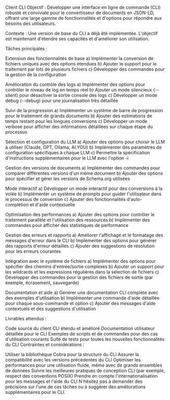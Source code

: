 Client CLI
Objectif : Développer une interface en ligne de commande (CLI) robuste et conviviale pour le convertisseur de documents en JSON-LD, offrant une large gamme de fonctionnalités et d'options pour répondre aux besoins des utilisateurs.

Contexte : Une version de base du CLI a déjà été implémentée. L'objectif est maintenant d'étendre ses capacités et d'améliorer son utilisation.

Tâches principales :

Extension des fonctionnalités de base a) Implémenter la conversion de fichiers uniques avec des options étendues b) Ajouter le support pour le traitement par lots de plusieurs fichiers c) Développer des commandes pour la gestion de la configuration

Amélioration du contrôle des logs a) Implémenter des options pour contrôler le niveau de log en temps réel b) Ajouter un mode silencieux (--silent) pour désactiver la sortie console des logs c) Développer un mode debug (--debug) pour une journalisation très détaillée

Suivi de la progression a) Implémenter un système de barre de progression pour le traitement de grands documents b) Ajouter des estimations de temps restant pour les longues conversions c) Développer un mode verbose pour afficher des informations détaillées sur chaque étape du processus

Sélection et configuration du LLM a) Ajouter des options pour choisir le LLM à utiliser (Claude, GPT, Ollama, AI.YOU) b) Implémenter des paramètres de configuration spécifiques à chaque LLM c) Permettre la spécification d'instructions supplémentaires pour le LLM avec l'option -i

Gestion des versions de documents a) Implémenter des commandes pour comparer différentes versions d'un même document b) Ajouter des options pour spécifier et gérer les versions de Schema.org utilisées

Mode interactif a) Développer un mode interactif pour des conversions à la volée b) Implémenter un système de prompts pour guider l'utilisateur dans le processus de conversion c) Ajouter des fonctionnalités d'auto-complétion et d'aide contextuelle

Optimisation des performances a) Ajouter des options pour contrôler le traitement parallèle et l'utilisation des ressources b) Implémenter des commandes pour afficher des statistiques de performance

Gestion des erreurs et rapports a) Améliorer l'affichage et le formatage des messages d'erreur dans le CLI b) Implémenter des options pour générer des rapports d'erreur détaillés c) Ajouter des suggestions de résolution pour les erreurs courantes

Intégration avec le système de fichiers a) Implémenter des options pour spécifier des chemins d'entrée/sortie complexes b) Ajouter un support pour les wildcards et les expressions régulières dans la sélection de fichiers c) Développer des commandes pour la gestion des fichiers de sortie (par exemple, écrasement, sauvegarde)

Documentation et aide a) Générer une documentation CLI complète avec des exemples d'utilisation b) Implémenter une commande d'aide détaillée pour chaque sous-commande et option c) Ajouter des messages d'aide contextuels et des suggestions d'utilisation

Livrables attendus :

Code source du client CLI étendu et amélioré
Documentation utilisateur détaillée pour le CLI
Exemples de scripts et de commandes pour des cas d'utilisation courants
Suite de tests pour toutes les nouvelles fonctionnalités du CLI
Contraintes et considérations :

Utiliser la bibliothèque Cobra pour la structure du CLI
Assurer la compatibilité avec les versions précédentes du CLI
Optimiser les performances pour une utilisation fluide, même avec de grands ensembles de données
Suivre les meilleures pratiques de conception CLI (par exemple, respect des conventions POSIX)
Prendre en compte l'internationalisation pour les messages et l'aide du CLI
N'hésitez pas à demander des précisions sur l'une de ces tâches ou à suggérer des améliorations supplémentaires pour le CLI.
